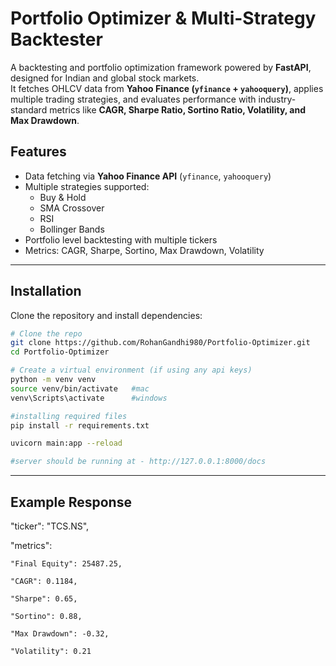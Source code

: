 # Portfolio Optimizer & Multi-Strategy Backtester

A backtesting and portfolio optimization framework powered by **FastAPI**, designed for Indian and global stock markets.  
It fetches OHLCV data from **Yahoo Finance (`yfinance` + `yahooquery`)**, applies multiple trading strategies, and evaluates performance with industry-standard metrics like **CAGR, Sharpe Ratio, Sortino Ratio, Volatility, and Max Drawdown**.  

## Features
- Data fetching via **Yahoo Finance API** (`yfinance`, `yahooquery`)
- Multiple strategies supported:
  - Buy & Hold
  - SMA Crossover
  - RSI
  - Bollinger Bands
- Portfolio level backtesting with multiple tickers
- Metrics: CAGR, Sharpe, Sortino, Max Drawdown, Volatility


---

##  Installation
Clone the repository and install dependencies:

```bash
# Clone the repo
git clone https://github.com/RohanGandhi980/Portfolio-Optimizer.git
cd Portfolio-Optimizer

# Create a virtual environment (if using any api keys)
python -m venv venv
source venv/bin/activate   #mac
venv\Scripts\activate      #windows

#installing required files
pip install -r requirements.txt

uvicorn main:app --reload

#server should be running at - http://127.0.0.1:8000/docs

```
---
## Example Response


  "ticker": "TCS.NS",
  
  "metrics": 
  
    "Final Equity": 25487.25,
    
    "CAGR": 0.1184,
    
    "Sharpe": 0.65,
    
    "Sortino": 0.88,
    
    "Max Drawdown": -0.32,
    
    "Volatility": 0.21
    
  


